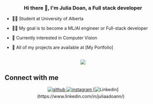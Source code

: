 ### <div align="center">Hi there 👋, I'm Julia Doan, a Full stack developer</div> 


- 👩‍🎓 Student at University of Alberta

- 👩‍💻 My goal is to become a ML/AI engineer or Full-stack developer
  
- 🌱 Currently interested in Computer Vision

- 🌟 All of my projects are available at [My Portfolio]


</br>

<div align="center">
  <img src="https://komarev.com/ghpvc/?username=juliaadoann&color=green&style=for-the-badge" />
</div>

## Connect with me
<div align="center">
<a href="https://github.com/juliaadoann" target="_blank">
<img src=https://img.shields.io/badge/github-%2324292e.svg?&style=for-the-badge&logo=github&logoColor=white alt=github style="margin-bottom: 5px;" />
</a>
<a href="https://www.instagram.com/juliadoan_/" target="_blank">
<img src=https://img.shields.io/badge/instagram-%23000000.svg?&style=for-the-badge&logo=instagram&logoColor=white alt=instagram style="margin-bottom: 5px;" />
</a> 
<a>
[<img alt="Linkedin" src="https://img.shields.io/badge/LinkedIn-0077B5?style=for-the-badge&logo=linkedin&logoColor=white" />](https://www.linkedin.com/in/juliaadoann/)&emsp;
</a> 
</div>  

<!--
**juliaadoann/juliaadoann** is a ✨ _special_ ✨ repository because its `README.md` (this file) appears on your GitHub profile.

Here are some ideas to get you started:

- 🔭 I’m currently working on ...
- 🌱 I’m currently learning ...
- 👯 I’m looking to collaborate on ...
- 🤔 I’m looking for help with ...
- 💬 Ask me about ...
- 📫 How to reach me: ...
- 😄 Pronouns: ...
- ⚡ Fun fact: ...
-->
